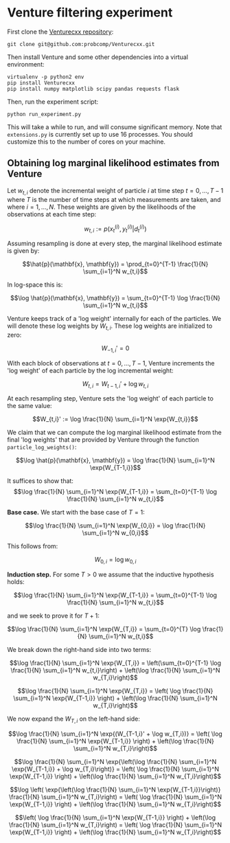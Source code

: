 # Venture filtering experiment

First clone the [Venturecxx repository](https://github.com/probcomp/Venturecxx):
```
git clone git@github.com:probcomp/Venturecxx.git
```

Then install Venture and some other dependencies into a virtual environment:
```
virtualenv -p python2 env
pip install Venturecxx
pip install numpy matplotlib scipy pandas requests flask 
```

Then, run the experiment script:
```
python run_experiment.py
```

This will take a while to run, and will consume significant memory.
Note that `extensions.py` is currently set up to use 16 processes.
You should customize this to the number of cores on your machine.

## Obtaining log marginal likelihood estimates from Venture

Let $w_{t,i}$ denote the incremental weight of particle $i$ at time step $t=0,\ldots,T-1$ where $T$ is the number of time steps at which measurements are taken, and where $i=1,\ldots,N$.
These weights are given by the likelihoods of the observations at each time step:

$$w_{t,i} := p(x_t^{(i)}, y_t^{(i)} | d_t^{(i)})$$

Assuming resampling is done at every step, the marginal likelihood estimate is given by:

$$\hat{p}(\mathbf{x}, \mathbf{y}) = \prod_{t=0}^{T-1} \frac{1}{N} \sum_{i=1}^N w_{t,i}$$

In log-space this is:

$$\log \hat{p}(\mathbf{x}, \mathbf{y}) = \sum_{t=0}^{T-1} \log \frac{1}{N} \sum_{i=1}^N w_{t,i}$$

Venture keeps track of a 'log weight' internally for each of the particles.
We will denote these log weights by $W_{t,i}$.
These log weights are initialized to zero:

$$W_{-1,i}' = 0$$

With each block of observations at $t=0, \ldots, T-1$, Venture increments the 'log weight' of each particle by the log incremental weight:

$$W_{t,i} = W_{t-1,i}' + \log w_{t,i}$$

At each resampling step, Venture sets the 'log weight' of each particle to the same value:

$$W_{t,i}' := \log \frac{1}{N} \sum_{i=1}^N \exp{W_{t,i}}$$

We claim that we can compute the log marginal likelihood estimate from the final 'log weights' that are provided by Venture through the function `particle_log_weights()`:

$$\log \hat{p}(\mathbf{x}, \mathbf{y}) = \log \frac{1}{N} \sum_{i=1}^N \exp{W_{T-1,i}}$$

It suffices to show that:
$$\log \frac{1}{N} \sum_{i=1}^N \exp{W_{T-1,i}} = \sum_{t=0}^{T-1} \log \frac{1}{N} \sum_{i=1}^N w_{t,i}$$

**Base case.**
We start with the base case of $T = 1$:

$$\log \frac{1}{N} \sum_{i=1}^N \exp{W_{0,i}} =  \log \frac{1}{N} \sum_{i=1}^N w_{0,i}$$

This follows from:

$$W_{0,i} = \log w_{0,i}$$

**Induction step.**
For some $T > 0$ we assume that the inductive hypothesis holds:

$$\log \frac{1}{N} \sum_{i=1}^N \exp{W_{T-1,i}} = \sum_{t=0}^{T-1} \log \frac{1}{N} \sum_{i=1}^N w_{t,i}$$

and we seek to prove it for $T+1$:

$$\log \frac{1}{N} \sum_{i=1}^N \exp{W_{T,i}} = \sum_{t=0}^{T} \log \frac{1}{N} \sum_{i=1}^N w_{t,i}$$

We break down the right-hand side into two terms:

$$\log \frac{1}{N} \sum_{i=1}^N \exp{W_{T,i}} = \left(\sum_{t=0}^{T-1} \log \frac{1}{N} \sum_{i=1}^N w_{t,i}\right) + \left(\log \frac{1}{N} \sum_{i=1}^N w_{T,i}\right)$$

$$\log \frac{1}{N} \sum_{i=1}^N \exp{W_{T,i}} = \left( \log \frac{1}{N} \sum_{i=1}^N \exp{W_{T-1,i}} \right) + \left(\log \frac{1}{N} \sum_{i=1}^N w_{T,i}\right)$$

We now expand the $W_{T,i}$ on the left-hand side:

$$\log \frac{1}{N} \sum_{i=1}^N \exp{(W_{T-1,i}' + \log w_{T,i})} = \left( \log \frac{1}{N} \sum_{i=1}^N \exp{W_{T-1,i}} \right) + \left(\log \frac{1}{N} \sum_{i=1}^N w_{T,i}\right)$$

$$\log \frac{1}{N} \sum_{i=1}^N \exp{\left(\log \frac{1}{N} \sum_{i=1}^N \exp{W_{T-1,i}} + \log w_{T,i}\right)} = \left( \log \frac{1}{N} \sum_{i=1}^N \exp{W_{T-1,i}} \right) + \left(\log \frac{1}{N} \sum_{i=1}^N w_{T,i}\right)$$

$$\log \left( \exp{\left(\log \frac{1}{N} \sum_{i=1}^N \exp{W_{T-1,i}}\right)} \frac{1}{N} \sum_{i=1}^N w_{T,i}\right) = \left( \log \frac{1}{N} \sum_{i=1}^N \exp{W_{T-1,i}} \right) + \left(\log \frac{1}{N} \sum_{i=1}^N w_{T,i}\right)$$

$$\left( \log \frac{1}{N} \sum_{i=1}^N \exp{W_{T-1,i}} \right) + \left(\log \frac{1}{N} \sum_{i=1}^N w_{T,i}\right) = \left( \log \frac{1}{N} \sum_{i=1}^N \exp{W_{T-1,i}} \right) + \left(\log \frac{1}{N} \sum_{i=1}^N w_{T,i}\right)$$
